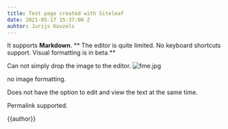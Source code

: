 ```yaml
---
title: Test page created with Siteleaf
date: 2021-05-17 15:37:00 Z
auhtor: Jurijs Kovzels
---
```


It supports **Markdown**. 
** The editor is quite limited. No keyboard shortcuts support.
Visual formatting is in beta.**

Can not simply drop the image to the editor.
![fme.jpg](/uploads/fme.jpg)

no image formatting.


Does not have the option to edit and view the text at the same time.

Permalink supported.

{{author}}